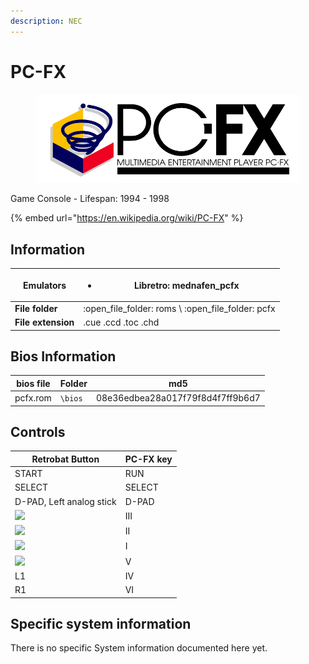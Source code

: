 ```yaml
---
description: NEC
---
```


# PC-FX

<figure><img src="https://raw.githubusercontent.com/fabricecaruso/es-theme-carbon/52ff37c9e265587d006945a2ba695b5a962b3a3d/art/logos/pcfx.svg" alt=""><figcaption></figcaption></figure>

Game Console - Lifespan: 1994 - 1998

{% embed url="https://en.wikipedia.org/wiki/PC-FX" %}

## Information

| **Emulators**      | <ul><li>Libretro: mednafen_pcfx</li></ul>             |
| ------------------ | ----------------------------------------------------- |
| **File folder**    | :open\_file\_folder: roms \ :open\_file\_folder: pcfx |
| **File extension** | .cue .ccd .toc .chd                                   |

## Bios Information

| bios file | Folder  | md5                              |
| --------- | ------- | -------------------------------- |
| pcfx.rom  | `\bios` | 08e36edbea28a017f79f8d4f7ff9b6d7 |

## Controls

| Retrobat Button                                       | PC-FX key |
| ----------------------------------------------------- | --------- |
| START                                                 | RUN       |
| SELECT                                                | SELECT    |
| D-PAD, Left analog stick                              | D-PAD     |
| ![](<../../../.gitbook/assets/image (2) (1) (1).png>) | III       |
| ![](<../../../.gitbook/assets/image (1) (2) (1).png>) | II        |
| ![](<../../../.gitbook/assets/image (4) (1).png>)     | I         |
| ![](<../../../.gitbook/assets/image (3) (1) (2).png>) | V         |
| L1                                                    | IV        |
| R1                                                    | VI        |

## Specific system information

There is no specific System information documented here yet.
